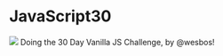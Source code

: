 # JavaScript30
![](https://javascript30.com/images/JS3-social-share.png)
Doing the 30 Day Vanilla JS Challenge, by @wesbos!

